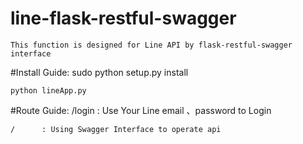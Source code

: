 # line-flask-restful-swagger
    This function is designed for Line API by flask-restful-swagger interface

#Install Guide:
    sudo python setup.py install

    python lineApp.py

#Route Guide:
    /login : Use Your Line email 、password to Login

    /      : Using Swagger Interface to operate api


